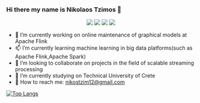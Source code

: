 
### Hi there my name is Nikolaos Tzimos 👋

<p align="center">
<a href="https://nikolastz.github.io/" target="_blank"><img src="https://img.shields.io/badge/Website-blue?logo=web"></a>  
<!-- <a href="https://github.com/NikolasTz" target="_blank" ><img src="https://badgen.net/badge/icon/github?icon=github&label&color=blue"/></a> -->
<a href="https://nikolastz.github.io/docs/cv.pdf" target="_blank"><img src="https://img.shields.io/badge/PDF-CV-blue?logo=adobe"></a> 
<a href="https://www.linkedin.com/" target="_blank"><img src="https://img.shields.io/badge/-Linkedin-blue?style=flat-square&logo=linkedin"></a>
<a href="mailto:nikostzim12@gmail.com"><img src="https://img.shields.io/badge/-Email-blue?e&logo=gmail&logoColor=white"></a>
</p>

* 🔭 I’m currently working on online maintenance of graphical models at Apache Flink
* 📫 I’m currently learning machine learning in big data platforms(such as Apache Flink,Apache Spark)
* 👯 I’m looking to collaborate on projects in the field of scalable streaming processing
* 🌱 I’m currently studying on Technical University of Crete
* 💬 How to reach me: nikostzim12@gmail.com

[![Top Langs](https://github-readme-stats.vercel.app/api/top-langs/?username=NikolasTz&layout=compact)](https://github.com/NikolasTz/github-readme-stats)

<!--
**NikolasTz/NikolasTz** is a ✨ _special_ ✨ repository because its `README.md` (this file) appears on your GitHub profile.

🔭 I’m currently working on maintenance of graphical models at Apache Flink
📫 I’m currently learning machine learning in big data platforms(such as Apache Flink,Apache Spark)
👯 I’m looking to collaborate on projects in the field of scalable streaming processing
🌱 I’m currently studing on Technical University of Crete
💬 How to reach me: nikostzim12@gmail.com

Here are some ideas to get you started:

- 🔭 I’m currently working on ...
- 🌱 I’m currently learning ...
- 👯 I’m looking to collaborate on ...
- 🤔 I’m looking for help with ...
- 💬 Ask me about ...
- 📫 How to reach me: ...
- 😄 Pronouns: ...
- ⚡ Fun fact: ...
-->
